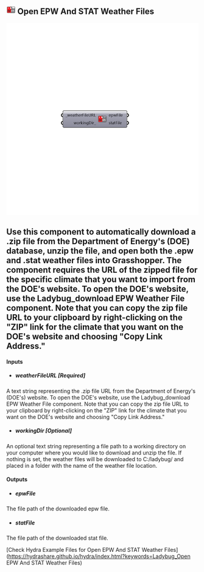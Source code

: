 ## ![](../../images/icons/Open_EPW_And_STAT_Weather_Files.png) Open EPW And STAT Weather Files

![](../../images/components/Open_EPW_And_STAT_Weather_Files.png)

Use this component to automatically download a .zip file from the Department of Energy's (DOE) database, unzip the file, and open both the .epw and .stat weather files into Grasshopper.
 The component requires the URL of the zipped file for the specific climate that you want to import from the DOE's website.  To open the DOE's website, use the Ladybug_download EPW Weather File component.
 Note that you can copy the zip file URL to your clipboard by right-clicking on the "ZIP" link for the climate that you want on the DOE's website and choosing "Copy Link Address."
 -
 

#### Inputs
* ##### weatherFileURL [Required]
A text string representing the .zip file URL from the Department of Energy's (DOE's) website. To open the DOE's website, use the Ladybug_download EPW Weather File component. Note that you can copy the zip file URL to your clipboard by right-clicking on the "ZIP" link for the climate that you want on the DOE's website and choosing "Copy Link Address."
* ##### workingDir [Optional]
An optional text string representing a file path to a working directory on your computer where you would like to download and unzip the file.  If nothing is set, the weather files will be downloaded to C:/ladybug/ and placed in a folder with the name of the weather file location.

#### Outputs
* ##### epwFile
The file path of the downloaded epw file.
* ##### statFile
The file path of the downloaded stat file.


[Check Hydra Example Files for Open EPW And STAT Weather Files](https://hydrashare.github.io/hydra/index.html?keywords=Ladybug_Open EPW And STAT Weather Files)